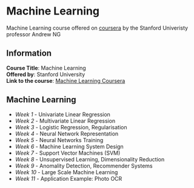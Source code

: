 # Machine Learning

Machine Learning course offered on [coursera](https://www.coursera.org) by the Stanford Univeristy professor Andrew NG

## Information
**Course Title**: Machine Learning  
**Offered by**: Stanford University  
**Link to the course**: [Machine Learning Coursera](https://www.coursera.org/learn/machine-learning?utm_source=gg&utm_medium=sem&utm_content=01-CatalogDSA-ML2-US&campaignid=9918777773&adgroupid=100491712477&device=c&keyword=&matchtype=b&network=g&devicemodel=&adpostion=&creativeid=432388816447&hide_mobile_promo&gclid=CjwKCAjw5cL2BRASEiwAENqAPs3Hg80gRBOJM7wCDwLF_eKFYwLq72Yo1tTJkI7h8HPvMAAHcp10XBoCe5UQAvD_BwE) 


## Machine Learning
  + *Week 1* - Univariate Linear Regression
  + *Week 2* - Multivariate Linear Regression
  + *Week 3* - Logistic Regression, Regularisation
  + *Week 4* - Neural Network Representation
  + *Week 5* - Neural Networks Training
  + *Week 6* - Machine Learning System Design
  + *Week 7* - Support Vector Machines (SVM)
  + *Week 8* - Unsupervised Learning, Dimensionality Reduction
  + *Week 9* - Anomality Detection, Recommender Systems
  + *Week 10* - Large Scale Machine Learning
  + *Week 11* - Application Example: Photo OCR
  
